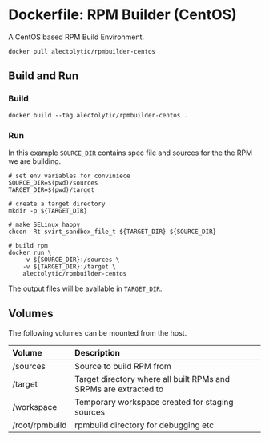 # Dockerfile: RPM Builder (CentOS)

A CentOS based RPM Build Environment.

```
docker pull alectolytic/rpmbuilder-centos
```

## Build and Run
### Build
```
docker build --tag alectolytic/rpmbuilder-centos .
```

### Run
In this example `SOURCE_DIR` contains spec file and sources for the the RPM we are building.

```
# set env variables for conviniece
SOURCE_DIR=$(pwd)/sources
TARGET_DIR=$(pwd)/target

# create a target directory
mkdir -p ${TARGET_DIR}

# make SELinux happy
chcon -Rt svirt_sandbox_file_t ${TARGET_DIR} ${SOURCE_DIR}

# build rpm
docker run \
    -v ${SOURCE_DIR}:/sources \
    -v ${TARGET_DIR}:/target \
    alectolytic/rpmbuilder-centos
```

The output files will be available in `TARGET_DIR`.

## Volumes
The following volumes can be mounted from the host.

| Volume  | Description |
| :------------ | :------------ |
| /sources | Source to build RPM from |
| /target | Target directory where all built RPMs and SRPMs are extracted to |
| /workspace | Temporary workspace created for staging sources |
| /root/rpmbuild | rpmbuild directory for debugging etc |
